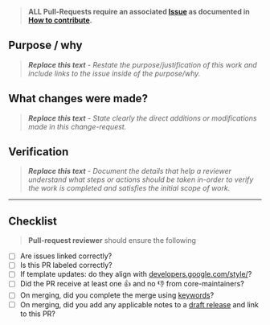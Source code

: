 > __ALL Pull-Requests require an associated [Issue](https://github.com/thegooddocsproject/templates/issues?q=is%3Aissue+is%3Aopen+sort%3Aupdated-desc) as documented in [How to contribute](https://github.com/thegooddocsproject/templates/blob/master/CONTRIBUTING.md#contributing).__

## Purpose / why

> _**Replace this text** - Restate the purpose/justification of this work and include links to the issue inside of the purpose/why._

## What changes were made?

> _**Replace this text** - State clearly the direct additions or modifications made in this change-request._

## Verification

> _**Replace this text** - Document the details that help a reviewer understand what steps or actions should be taken in-order to verify the work is completed and satisfies the initial scope of work._

---

## Checklist

> __Pull-request reviewer__ should ensure the following

* [ ] Are issues linked correctly?
* [ ] Is this PR labeled correctly?
* [ ] If template updates: do they align with [developers.google.com/style/](https://developers.google.com/style/)?
* [ ] Did the PR receive at least one :+1: and no :-1: from core-maintainers?
* [ ] On merging, did you complete the merge using [keywords](https://help.github.com/en/github/managing-your-work-on-github/linking-a-pull-request-to-an-issue#manually-linking-a-pull-request-to-an-issue)?
* [ ] On merging, did you add any applicable notes to a [draft release](https://github.com/thegooddocsproject/templates/releases) and link to this PR?
